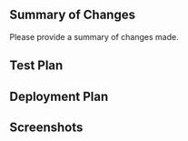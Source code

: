 ## Summary of Changes

Please provide a summary of changes made.

## Test Plan

## Deployment Plan

## Screenshots

